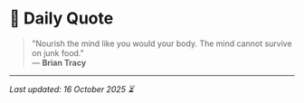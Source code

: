 # 📜 Daily Quote

> "Nourish the mind like you would your body. The mind cannot survive on junk food."  
> — **Brian Tracy**

---

_Last updated: 16 October 2025 ⏳_
